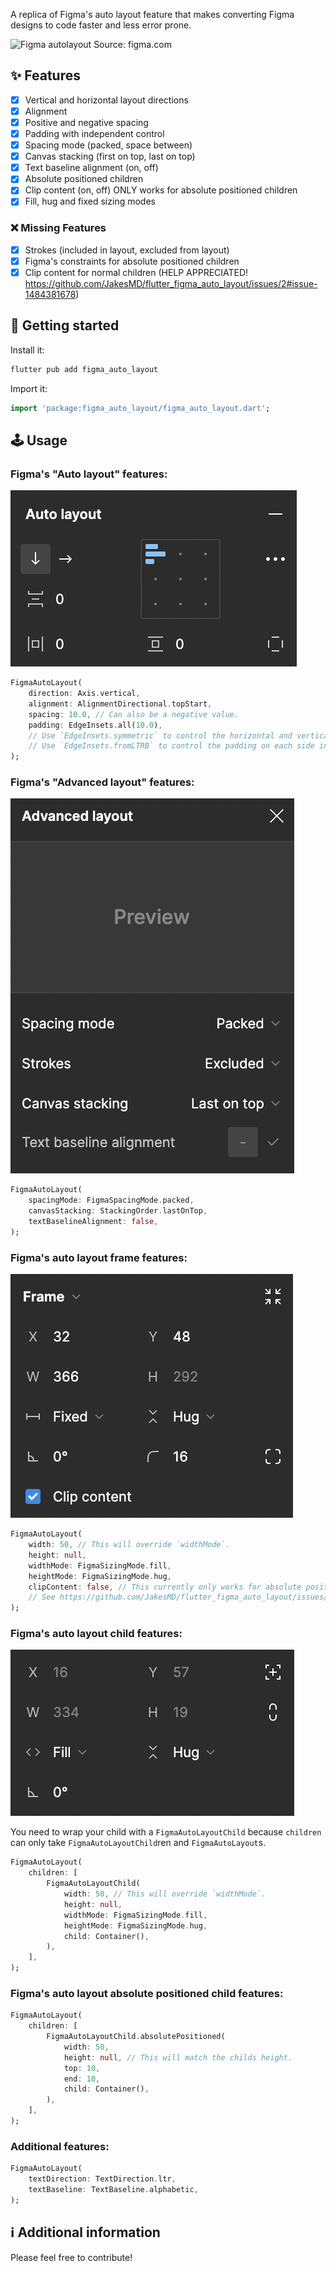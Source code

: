 A replica of Figma's auto layout feature that makes converting Figma designs to code faster and less error prone.

![Figma autolayout](https://help.figma.com/hc/article_attachments/5979592402839/auto-layout-panel.png)
Source: figma.com

## :sparkles: Features
- [x] Vertical and horizontal layout directions
- [x] Alignment
- [x] Positive and negative spacing
- [x] Padding with independent control
- [x] Spacing mode (packed, space between)
- [x] Canvas stacking (first on top, last on top)
- [x] Text baseline alignment (on, off)
- [x] Absolute positioned children
- [x] Clip content (on, off) ONLY works for absolute positioned children
- [x] Fill, hug and fixed sizing modes

### :x: Missing Features
- [x] Strokes (included in layout, excluded from layout)
- [x] Figma's constraints for absolute positioned children
- [x] Clip content for normal children (HELP APPRECIATED! https://github.com/JakesMD/flutter_figma_auto_layout/issues/2#issue-1484381678)

## :rocket: Getting started

Install it:
``` dart
flutter pub add figma_auto_layout
```

Import it:
``` dart
import 'package:figma_auto_layout/figma_auto_layout.dart';
```

## :joystick: Usage

### Figma's "Auto layout" features:
![Figma autolayout](https://raw.githubusercontent.com/JakesMD/flutter_figma_auto_layout/main/screenshots/figma_auto_layout.png)

``` dart
FigmaAutoLayout(
    direction: Axis.vertical,
    alignment: AlignmentDirectional.topStart,
    spacing: 10.0, // Can also be a negative value.
    padding: EdgeInsets.all(10.0),
    // Use `EdgeInsets.symmetric` to control the horizontal and vertical padding seperately.
    // Use `EdgeInsets.fromLTRB` to control the padding on each side individually.
);
```

### Figma's "Advanced layout" features:
![Figma advanced layout](https://raw.githubusercontent.com/JakesMD/flutter_figma_auto_layout/main/screenshots/figma_advanced_layout.png)

``` dart
FigmaAutoLayout(
    spacingMode: FigmaSpacingMode.packed,
    canvasStacking: StackingOrder.lastOnTop,
    textBaselineAlignment: false,
);
```

### Figma's auto layout frame features:
![Figma advanced layout frame](https://raw.githubusercontent.com/JakesMD/flutter_figma_auto_layout/main/screenshots/figma_auto_layout_frame.png)
``` dart
FigmaAutoLayout(
    width: 50, // This will override `widthMode`.
    height: null,
    widthMode: FigmaSizingMode.fill,
    heightMode: FigmaSizingMode.hug,
    clipContent: false, // This currently only works for absolute positioned children.
    // See https://github.com/JakesMD/flutter_figma_auto_layout/issues/2#issue-1484381678
);
```

### Figma's auto layout child features:
![Figma auto layout child](https://raw.githubusercontent.com/JakesMD/flutter_figma_auto_layout/main/screenshots/figma_auto_layout_child.png)

You need to wrap your child with a `FigmaAutoLayoutChild` because `children` can only take `FigmaAutoLayoutChild`ren and `FigmaAutoLayout`s.
``` dart
FigmaAutoLayout(
    children: [
        FigmaAutoLayoutChild(
            width: 50, // This will override `widthMode`.
            height: null,
            widthMode: FigmaSizingMode.fill,
            heightMode: FigmaSizingMode.hug,
            child: Container(),
        ),
    ],
);
```

### Figma's auto layout absolute positioned child features:
``` dart
FigmaAutoLayout(
    children: [
        FigmaAutoLayoutChild.absolutePositioned(
            width: 50,
            height: null, // This will match the childs height.
            top: 10,
            end: 10,
            child: Container(),
        ),
    ],
);
```

### Additional features:
``` dart
FigmaAutoLayout(
    textDirection: TextDirection.ltr,
    textBaseline: TextBaseline.alphabetic,
);
```

## :information_source: Additional information
Please feel free to contribute!